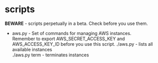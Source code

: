 scripts
=======

**BEWARE** - scripts perpetually in a beta. Check before you use them.

* aws.py - Set of commands for managing AWS instances.  
  Remember to export AWS_SECRET_ACCESS_KEY and AWS_ACCESS_KEY_ID before you use this script. 
  ./aws.py - lists all available instances  
  ./aws.py term - terminates instances
